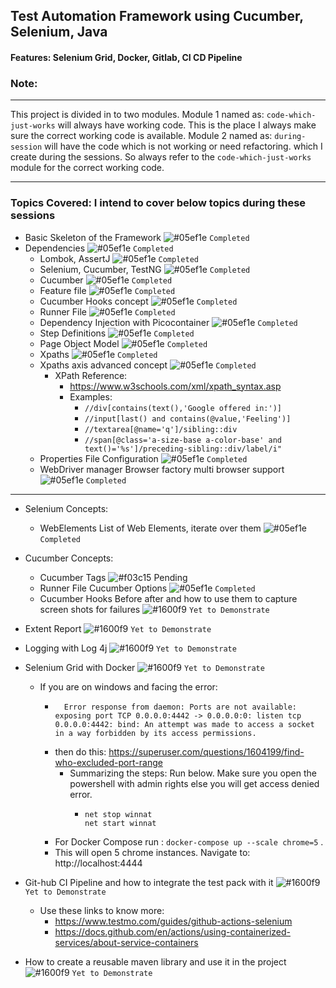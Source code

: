 ## Test Automation Framework using Cucumber, Selenium, Java
#### Features: Selenium Grid, Docker, Gitlab, CI CD Pipeline

### Note: 

---

This project is divided in to two modules. Module 1 named as: ```code-which-just-works``` will always have working code.
This is the place I always make sure the correct working code is available. 
Module 2 named as: ```during-session``` will have the code which is not working or need refactoring. which I create during the sessions.
So always refer to the ```code-which-just-works``` module for the correct working code.

---

### Topics Covered: I intend to cover below topics during these sessions
*  Basic Skeleton of the Framework ![#05ef1e](https://via.placeholder.com/15/05ef1e/000000?text=+) `Completed`
  * Dependencies ![#05ef1e](https://via.placeholder.com/15/05ef1e/000000?text=+) `Completed`
    *  Lombok, AssertJ ![#05ef1e](https://via.placeholder.com/15/05ef1e/000000?text=+) `Completed`
    *  Selenium, Cucumber, TestNG ![#05ef1e](https://via.placeholder.com/15/05ef1e/000000?text=+) `Completed`
    *  Cucumber ![#05ef1e](https://via.placeholder.com/15/05ef1e/000000?text=+) `Completed`
    *  Feature file ![#05ef1e](https://via.placeholder.com/15/05ef1e/000000?text=+) `Completed`
    *  Cucumber Hooks concept ![#05ef1e](https://via.placeholder.com/15/05ef1e/000000?text=+) `Completed`
    *  Runner File ![#05ef1e](https://via.placeholder.com/15/05ef1e/000000?text=+) `Completed`
    *  Dependency Injection with Picocontainer ![#05ef1e](https://via.placeholder.com/15/05ef1e/000000?text=+) `Completed`
    *  Step Definitions ![#05ef1e](https://via.placeholder.com/15/05ef1e/000000?text=+) `Completed`
    *  Page Object Model ![#05ef1e](https://via.placeholder.com/15/05ef1e/000000?text=+) `Completed`
      *  Xpaths ![#05ef1e](https://via.placeholder.com/15/05ef1e/000000?text=+) `Completed`
      *  Xpaths axis advanced concept ![#05ef1e](https://via.placeholder.com/15/05ef1e/000000?text=+) `Completed`
         * XPath Reference:
            * https://www.w3schools.com/xml/xpath_syntax.asp
            * Examples:
              * ```//div[contains(text(),'Google offered in:')]```
              * ```//input[last() and contains(@value,'Feeling')]```
              * ```//textarea[@name='q']/sibling::div```
              * ```//span[@class='a-size-base a-color-base' and text()='%s']/preceding-sibling::div/label/i"```
      * Properties File Configuration ![#05ef1e](https://via.placeholder.com/15/05ef1e/000000?text=+) `Completed`
      * WebDriver manager Browser factory multi browser support ![#05ef1e](https://via.placeholder.com/15/05ef1e/000000?text=+) `Completed`

----

* Selenium Concepts:
  * WebElements List of Web Elements, iterate over them ![#05ef1e](https://via.placeholder.com/15/05ef1e/000000?text=+) `Completed`

* Cucumber Concepts:
  * Cucumber Tags ![#f03c15](https://via.placeholder.com/15/f03c15/000000?text=+) Pending
  * Runner File Cucumber Options  ![#05ef1e](https://via.placeholder.com/15/05ef1e/000000?text=+) `Completed`
  * Cucumber Hooks Before after and how to use them to capture screen shots for failures  ![#1600f9](https://via.placeholder.com/15/1600f9/000000?text=+) `Yet to Demonstrate`
* Extent Report  ![#1600f9](https://via.placeholder.com/15/1600f9/000000?text=+) `Yet to Demonstrate`
  
* Logging with Log 4j ![#1600f9](https://via.placeholder.com/15/1600f9/000000?text=+) `Yet to Demonstrate`
* Selenium Grid with Docker ![#1600f9](https://via.placeholder.com/15/1600f9/000000?text=+) `Yet to Demonstrate`
  * If you are on windows and facing the error: 
    * ```
        Error response from daemon: Ports are not available: exposing port TCP 0.0.0.0:4442 -> 0.0.0.0:0: listen tcp 0.0.0.0:4442: bind: An attempt was made to access a socket in a way forbidden by its access permissions.
      ```
    * then do this: https://superuser.com/questions/1604199/find-who-excluded-port-range
      * Summarizing the steps: Run below. Make sure you open the powershell with admin rights else you will get access denied error.
        *   ```shell
            net stop winnat
            net start winnat
            ```
    * For Docker Compose run : ```docker-compose up --scale chrome=5``` .
    * This will open 5 chrome instances. Navigate to: http://localhost:4444
* Git-hub CI Pipeline and how to integrate the test pack with it ![#1600f9](https://via.placeholder.com/15/1600f9/000000?text=+) `Yet to Demonstrate`
   * Use these links to know more:
       * https://www.testmo.com/guides/github-actions-selenium
       * https://docs.github.com/en/actions/using-containerized-services/about-service-containers 
* How to create a reusable maven library and use it in the project ![#1600f9](https://via.placeholder.com/15/1600f9/000000?text=+) `Yet to Demonstrate`


